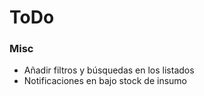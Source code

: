 # ToDo

### Misc
- Añadir filtros y búsquedas en los listados
- Notificaciones en bajo stock de insumo
